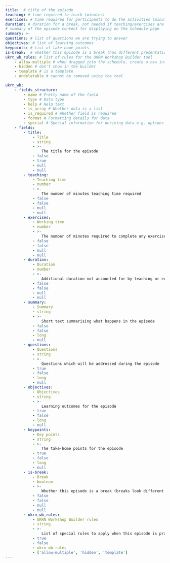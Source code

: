 ```yaml
---
title:  # title of the episode
teaching: # time required to teach (minutes)
exercises: # time required for participants to do the activities (minutes)
duration: # duration for a break, not needed if teaching/exercises are present (minutes)
# summary of the episode content for displaying on the schedule page
summary: >-
questions: # list of questions we are trying to answer
objectives: # list of learning outcomes
keypoints: # list of take-home points
is-break:  # whether this episode is a break (has different presentation)
ukrn_wb_rules: # list of rules for the UKRN Workshop Builder tool
    - allow-multiple # when dragged into the schedule, create a new instance
    - hidden # don't show in the builder
    - template # is a template
    - undeletable # cannot be removed using the tool

ukrn_wb:
    - fields_structure:
        - name # Pretty name of the field
        - type # Data type
        - help # Help text
        - is_array # Whether data is a list
        - is_required # Whether field is required
        - format # Formatting details for data
        - special # Special information for deriving data e.g. options list
    - fields:
        - title:
            - Title
            - string
            - >-
                The title for the episode
            - false
            - true
            - null
            - null
        - teaching:
            - Teaching time
            - number
            - >-
                The number of minutes teaching time required
            - false
            - false
            - null
            - null
        - exercises:
            - Working time
            - number
            - >-
                The number of minutes required to complete any exercises
            - false
            - false
            - null
            - null
        - duration:
            - Duration
            - number
            - >-
                Additional duration not accounted for by teaching or exercise time (e.g. break time)
            - false
            - false
            - null
            - null
        - summary:
            - Summary
            - string
            - >-
                Short text summarising what happens in the episode
            - false
            - false
            - long
            - null
        - questions:
            - Questions
            - string
            - >-
                Questions which will be addressed during the episode
            - true
            - false
            - long
            - null
        - objectives:
            - Objectives
            - string
            - >-
                Learning outcomes for the episode
            - true
            - false
            - long
            - null
        - keypoints:
            - Key points
            - string
            - >-
                The take-home points for the episode
            - true
            - false
            - long
            - null
        - is-break:
            - Break
            - boolean
            - >-
                Whether this episode is a break (breaks look different in the schedule)
            - false
            - false
            - null
            - null
        - ukrn_wb_rules:
            - UKRN Workshop Builder rules
            - string
            - >-
                List of special rules to apply when this episode is processed by the UKRN Workshop Builder
            - true
            - false
            - ukrn-wb-rules
            - ['allow-multiple', 'hidden', 'template']
---
```


